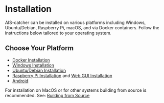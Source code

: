 # Installation

AIS-catcher can be installed on various platforms including Windows, Ubuntu/Debian, Raspberry Pi, macOS, and via Docker containers. Follow the instructions below tailored to your operating system.

## Choose Your Platform

- [Docker Installation](../installation/docker.md)
- [Windows Installation](../installation/windows.md)
- [Ubuntu/Debian Installation](../installation/ubuntu-debian.md)
- [Raspberry Pi Installation](../installation/raspberry-pi.md) and [Web GUI Installation](../installation/gui-installation.md)
- [Android](../installation/android.md)

For installation on MacOS or for other systems building from source is recommended. See: [Building from Source](../installation/build-source.md)



